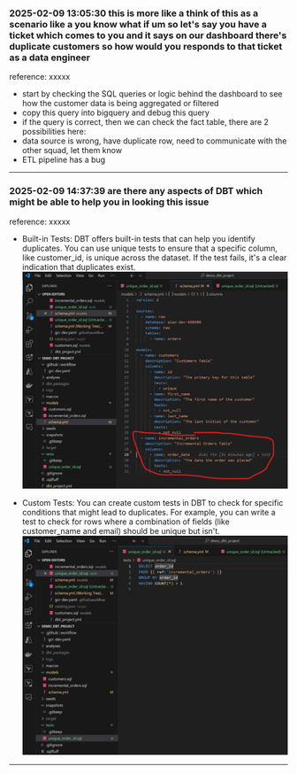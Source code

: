 ### 2025-02-09 13:05:30 this is more like a think of this as a scenario like a you know what if um so let's say you have a ticket which comes to you and it says on our dashboard there's duplicate customers so how would you responds to that ticket as a data engineer
reference: xxxxx

- start by checking the SQL queries or logic behind the dashboard to see how the customer data is being aggregated or filtered
- copy this query into bigquery and debug this query
- if the query is correct, then we can check the fact table, there are 2 possibilities here:
- data source is wrong, have duplicate row, need to communicate with the other squad, let them know
- ETL pipeline has a bug
_______________________________________________________________
### 2025-02-09 14:37:39 are there any aspects of DBT which might be able to help you in looking this issue

reference: xxxxx

- Built-in Tests: DBT offers built-in tests that can help you identify duplicates. You can use unique tests to ensure that a specific column, like customer\_id, is unique across the dataset. If the test fails, it's a clear indication that duplicates exist.
![alt text](image-9.png)

- Custom Tests: You can create custom tests in DBT to check for specific conditions that might lead to duplicates. For example, you can write a test to check for rows where a combination of fields (like customer\_name and email) should be unique but isn't.
![alt text](image-8.png)

_______________________________________________________________